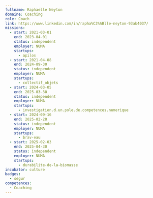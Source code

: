 ```yaml
---
fullname: Raphaelle Neyton
domaine: Coaching
role: Coach
link: https://www.linkedin.com/in/rapha%C3%ABlle-neyton-93ab4037/
missions:
  - start: 2021-03-01
    end: 2023-04-01
    status: independent
    employer: NUMA
    startups:
      - apilos
  - start: 2021-04-08
    end: 2024-09-30
    status: independent
    employer: NUMA
    startups:
      - collectif_objets
  - start: 2024-03-05
    end: 2025-03-30
    status: independent
    employer: NUMA
    startups:
      - investigation.d.un.pole.de.competences.numerique
  - start: 2024-09-16
    end: 2025-02-28
    status: independent
    employer: NUMA
    startups:
      - brav-eau
  - start: 2025-02-03
    end: 2025-04-30
    status: independent
    employer: NUMA
    startups:
      - durabilite-de-la-biomasse
incubator: culture
badges:
  - segur
competences:
  - Coaching
---
```

